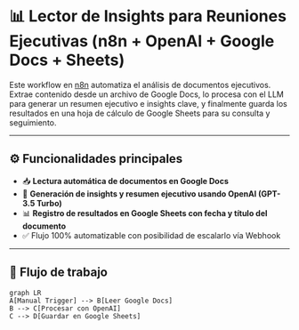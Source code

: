 # 📊 Lector de Insights para Reuniones Ejecutivas (n8n + OpenAI + Google Docs + Sheets)

Este workflow en [n8n](https://n8n.io/) automatiza el análisis de documentos ejecutivos. Extrae contenido desde un archivo de Google Docs, lo procesa con el LLM para generar un resumen ejecutivo e insights clave, y finalmente guarda los resultados en una hoja de cálculo de Google Sheets para su consulta y seguimiento.

---

## ⚙️ Funcionalidades principales

- 📥 **Lectura automática de documentos en Google Docs**
- 🤖 **Generación de insights y resumen ejecutivo usando OpenAI (GPT-3.5 Turbo)**
- 📊 **Registro de resultados en Google Sheets con fecha y título del documento**
- ✅ Flujo 100% automatizable con posibilidad de escalarlo vía Webhook

---

## 🔁 Flujo de trabajo

```mermaid
graph LR
A[Manual Trigger] --> B[Leer Google Docs]
B --> C[Procesar con OpenAI]
C --> D[Guardar en Google Sheets]
